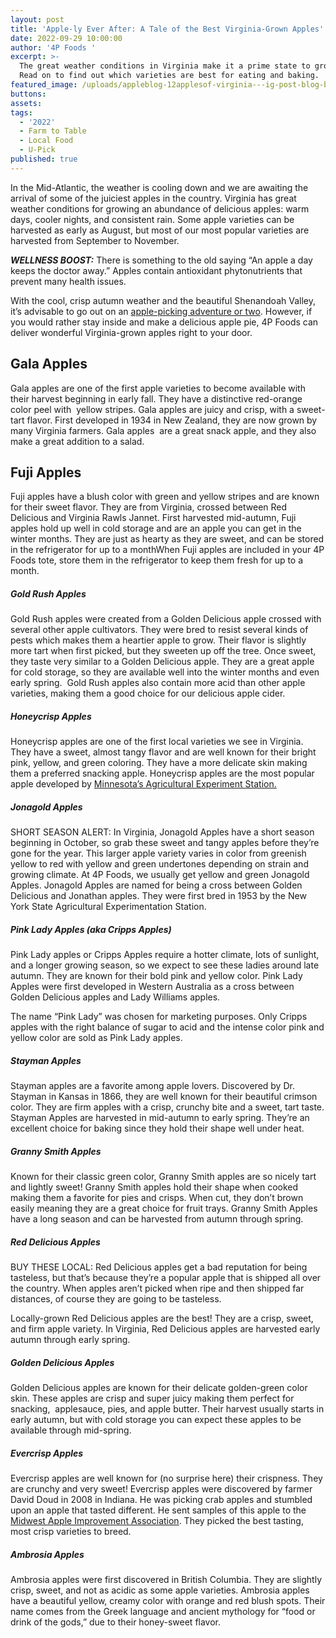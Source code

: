 ```yaml
---
layout: post
title: 'Apple-ly Ever After: A Tale of the Best Virginia-Grown Apples'
date: 2022-09-29 10:00:00
author: '4P Foods '
excerpt: >-
  The great weather conditions in Virginia make it a prime state to grow apples.
  Read on to find out which varieties are best for eating and baking.
featured_image: /uploads/appleblog-12applesof-virginia---ig-post-blog-banner.png
buttons:
assets:
tags:
  - '2022'
  - Farm to Table
  - Local Food
  - U-Pick
published: true
---
```

<div class="editable"><p>In the Mid-Atlantic, the weather is cooling down and we are awaiting the arrival of some of the juiciest apples in the country. Virginia has great&nbsp; weather conditions for growing an abundance of delicious apples: warm days, cooler nights, and consistent rain. Some apple varieties can be harvested as early as August, but most of our most popular varieties are harvested from September to November.&nbsp;</p><p><strong><em>WELLNESS BOOST:</em></strong> There is something to the old saying &ldquo;An apple a day keeps the doctor away.&rdquo; Apples contain antioxidant phytonutrients that prevent many health issues.</p><p>With the cool, crisp autumn weather and the beautiful Shenandoah Valley, it&rsquo;s advisable to go out on an <a href="https://www.funinfairfaxva.com/apple-picking-in-virginia/#:~:text=Mid%2DSeptember%20to%20mid%2DOctober,and%20Yellow%20Delicious%2C%20and%20Fuji.">apple-picking adventure or two</a>. However, if you would rather stay inside and make a delicious apple pie, 4P Foods can deliver wonderful Virginia-grown apples right to your door.</p><h2><strong>Gala Apples</strong></h2><p>Gala apples are one of the first apple varieties to become available with their harvest beginning in early fall. They have a distinctive red-orange color peel with&nbsp; yellow stripes. Gala apples are juicy and crisp, with a sweet-tart flavor. First developed in 1934 in New Zealand, they are now grown by many Virginia farmers. Gala apples&nbsp; are a great snack apple, and they also make a great addition to a salad.</p><h2><strong>Fuji Apples</strong></h2><p>Fuji apples have a blush color with green and yellow stripes and are known for their sweet flavor. They are from Virginia, crossed between Red Delicious and Virginia Rawls Jannet. First harvested mid-autumn, Fuji apples hold up well in cold storage and are an apple you can get in the winter months. They are just as hearty as they are sweet, and can be stored in the refrigerator for up to a monthWhen Fuji apples are included in your 4P Foods tote, store them in the refrigerator to keep them fresh for up to a month.</p><h5><strong>Gold Rush Apples</strong></h5><p>Gold Rush apples were created from a Golden Delicious apple crossed with several other apple cultivators. They were bred to resist several kinds of pests which makes them a heartier apple to grow. Their flavor is slightly more tart when first picked, but they sweeten up off the tree. Once sweet, they taste very similar to a Golden Delicious apple. They are a great apple for cold storage, so they are available well into the winter months and even early spring.&nbsp; Gold Rush apples also contain more acid than other apple varieties, making them a good choice for our delicious apple cider.</p><h5><strong>Honeycrisp Apples</strong></h5><p>Honeycrisp apples are one of the first local varieties we see in Virginia. They have a sweet, almost tangy flavor and are well known for their bright pink, yellow, and green coloring. They have a more delicate skin making them a preferred snacking apple. Honeycrisp apples are the most popular apple developed by <a href="https://specialtyproduce.com/produce/Honeycrisp_Apples_3122.php">Minnesota&rsquo;s Agricultural Experiment Station.</a></p><h5><strong>Jonagold Apples</strong></h5><p>SHORT SEASON ALERT: In Virginia, Jonagold Apples have a short season beginning in October, so grab these sweet and tangy apples before they&rsquo;re gone for the year. This larger apple variety varies in color from greenish yellow to red with yellow and green undertones depending on strain and growing climate. At 4P Foods, we usually get yellow and green Jonagold Apples. Jonagold Apples are named for being a cross between Golden Delicious and Jonathan apples. They were first bred in 1953 by the New York State Agricultural Experimentation Station.</p><h5><strong>Pink Lady Apples (aka Cripps Apples)</strong></h5><p>Pink Lady apples or Cripps Apples require a hotter climate, lots of sunlight, and a longer growing season, so we expect to see these ladies around late autumn. They are known for their bold pink and yellow color. Pink Lady Apples were first developed in Western Australia as a cross between Golden Delicious apples and Lady Williams apples.&nbsp;</p><p>The name &ldquo;Pink Lady&rdquo; was chosen for marketing purposes. Only Cripps apples with the right balance of sugar to acid and the intense color pink and yellow color are sold as Pink Lady apples.</p><h5><strong>Stayman Apples</strong></h5><p>Stayman apples are a favorite among apple lovers. Discovered by Dr. Stayman in Kansas in 1866, they are well known for their beautiful crimson color. They are firm apples with a crisp, crunchy bite and a sweet, tart taste. Stayman Apples are harvested in mid-autumn to early spring. They&rsquo;re an excellent choice for baking since they hold their shape well under heat.&nbsp;</p><h5>Granny <strong>Smith </strong>Apples</h5><p>Known for their classic green color, Granny Smith apples are so nicely tart and lightly sweet! Granny Smith apples hold their shape when cooked making them a favorite for pies and crisps. When cut, they don&rsquo;t brown easily meaning they are a great choice for fruit trays. Granny Smith Apples have a long season and can be harvested from autumn through spring.</p><h5><strong>Red Delicious Apples</strong></h5><p>BUY THESE LOCAL: Red Delicious apples get a bad reputation for being tasteless, but that&rsquo;s because they&rsquo;re a popular apple that is shipped all over the country. When apples aren&rsquo;t picked when ripe and then shipped far distances, of course they are going to be tasteless.&nbsp;</p><p>Locally-grown Red Delicious apples are the best! They are a crisp, sweet, and firm apple variety. In Virginia, Red Delicious apples are harvested early autumn through early spring.&nbsp;</p><h5><strong>Golden Delicious Apples</strong></h5><p>Golden Delicious apples are known for their delicate golden-green color skin. These apples are crisp and super juicy making them perfect for snacking,&nbsp; applesauce, pies, and apple butter. Their harvest usually starts in early autumn, but with cold storage you can expect these apples to be available through mid-spring.</p><h5><strong>Evercrisp Apples</strong></h5><p>Evercrisp apples are well known for (no surprise here) their crispness. They are crunchy and very sweet! Evercrisp apples were discovered by farmer David Doud in 2008 in Indiana. He was picking crab apples and stumbled upon an apple that tasted different. He sent samples of this apple to the <a href="https://fruitgrowersnews.com/article/evercrisp-on-its-way/">Midwest Apple Improvement Association</a>. They picked the best tasting, most crisp varieties to breed.&nbsp;</p><h5><strong>Ambrosia Apples</strong></h5><p>Ambrosia apples were first discovered in British Columbia. They are slightly crisp, sweet, and not as acidic as some apple varieties. Ambrosia apples have a beautiful yellow, creamy color with orange and red blush spots. Their name comes from the Greek language and ancient mythology for &ldquo;food or drink of the gods,&rdquo; due to their honey-sweet flavor.&nbsp;</p></div>